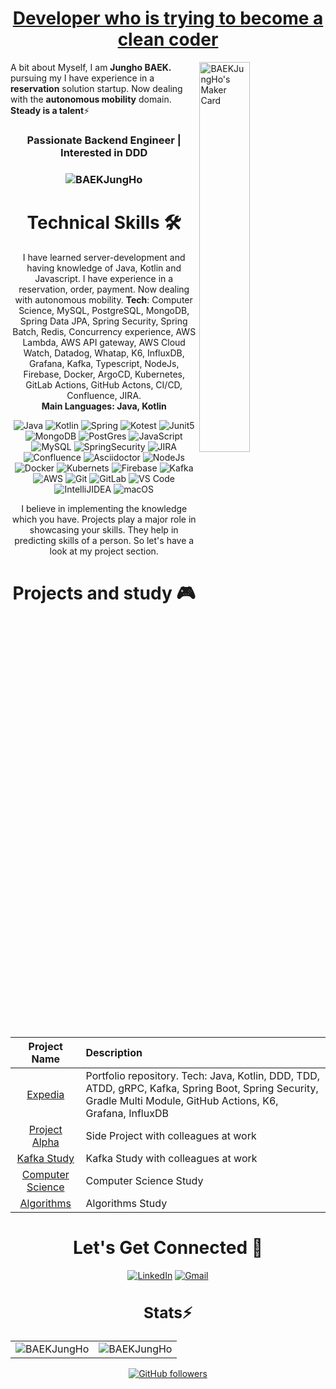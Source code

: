 <h1 align="center" ><a href="https://baekjungho.github.io/wiki/cleancode/cleancode-guide/" target="_blank"> Developer who is trying to become a clean coder </a></h1>
<a href="https://makers.appwrite.io/BAEKJungHo">
    <img width="40%" align="right" src="https://appwrite.io/cards/makers/BAEKJungHo" alt="BAEKJungHo's Maker Card" />
</a>

A bit about Myself, I am <b>Jungho BAEK.</b> pursuing my I have experience in a <b>reservation</b> solution startup. Now dealing with the <b>autonomous mobility</b> domain. <b>Steady is a talent</b>⚡

<h3 align="center"> Passionate Backend Engineer | Interested in DDD </h3>

<h3><p align="center"> <img src="https://komarev.com/ghpvc/?username=BAEKJungHo&label=Profile%20views&color=6805D3&style=flat" alt="BAEKJungHo" /></p></h3>
   <div align="center">

<h1>Technical Skills 🛠</h1>
   
I have learned server-development and having knowledge of Java, Kotlin and Javascript. I have experience in a reservation, order, payment. Now dealing with autonomous mobility. <b>Tech</b>: Computer Science, MySQL, PostgreSQL, MongoDB, Spring Data JPA, Spring Security, Spring Batch, Redis, Concurrency experience, AWS Lambda, AWS API gateway, AWS Cloud Watch, Datadog, Whatap, K6, InfluxDB, Grafana, Kafka, Typescript, NodeJs, Firebase, Docker, ArgoCD, Kubernetes, GitLab Actions, GitHub Actons, CI/CD, Confluence, JIRA.<br>
 <b>Main Languages: Java, Kotlin</b>

<p align="center"> 
 <img alt="Java" src="https://img.shields.io/badge/java-D00000.svg?&style=for-the-badge&logo=java&logoColor=white" />
 <img alt="Kotlin" src="https://img.shields.io/badge/kotlin-7F52FF.svg?&style=for-the-badge&logo=kotlin&logoColor=white" />
 <img alt="Spring" src="https://img.shields.io/badge/Spring-6DB33F?style=for-the-badge&logo=Spring&logoColor=white">
 <img alt="Kotest" src="https://img.shields.io/badge/Kotest-12133F?style=for-the-badge&logo=Kotlin&logoColor=blue">
 <img alt="Junit5" src="https://img.shields.io/badge/Junit5-25A162?style=for-the-badge&logo=Junit5&logoColor=blue">
 <img alt="MongoDB" src="https://img.shields.io/badge/MongoDB-white?style=for-the-badge&logo=mongodb&logoColor=4EA94B" />
 <img alt="PostGres" src="https://img.shields.io/badge/postgres-%23316192.svg?style=for-the-badge&logo=postgresql&logoColor=white">
 <img alt="JavaScript" src="https://img.shields.io/badge/javascript-%23323330.svg?&style=for-the-badge&logo=javascript&logoColor=%23F7DF1E" />
 <img alt="MySQL" src="https://img.shields.io/badge/MySQL-00000F?style=for-the-badge&logo=mysql&logoColor=white" />
 <img alt="SpringSecurity" src="https://img.shields.io/badge/SpringSecurity-6DB33F?style=for-the-badge&logo=SpringSecurity&logoColor=white" />
 <img alt="JIRA" src="https://img.shields.io/badge/JIRA-0052CC?style=for-the-badge&logo=Jira&logoColor=white">
 <img alt="Confluence" src="https://img.shields.io/badge/Confluence-172B4D?style=for-the-badge&logo=Confluence&logoColor=white">
 <img alt="Asciidoctor" src="https://img.shields.io/badge/Asciidoctor-E40046?style=for-the-badge&logo=Asciidoctor&logoColor=4EA94B" />
 <img alt="NodeJs" src="https://img.shields.io/badge/Node.js-339933?style=for-the-badge&logo=nodedotjs&logoColor=white" />
 <img alt="Docker" src="https://img.shields.io/badge/-Docker-46a2f1?&style=for-the-badge&logo=docker&logoColor=white" />
 <img alt="Kubernets" src="https://img.shields.io/badge/kubernetes-326ce5.svg?&style=for-the-badge&logo=kubernetes&logoColor=white" />
 <img alt="Firebase" src="https://img.shields.io/badge/firebase-ffca28?style=for-the-badge&logo=firebase&logoColor=black" />
 <img alt="Kafka" src="https://img.shields.io/badge/kafka-228828?style=for-the-badge&logo=apache&logoColor=black" />
 <img alt="AWS" src="https://img.shields.io/badge/AWS-cddf28.svg?style=for-the-badge&logo=amazon&logoColor=black" />
 <img alt="Git" src="https://img.shields.io/badge/Git-F05032?style=for-the-badge&logo=git&logoColor=white" />
 <img alt="GitLab" src="https://img.shields.io/badge/gitlab-%23181717.svg?style=for-the-badge&logo=gitlab&logoColor=white">
 <img alt="VS Code" src="https://img.shields.io/badge/Visual_Studio_Code-0078D4?style=for-the-badge&logo=visual%20studio%20code&logoColor=white" />
 <img alt="IntelliJIDEA" src="https://img.shields.io/badge/IntelliJIDEA-000000.svg?style=for-the-badge&logo=intellij-idea&logoColor=white" />
 <img alt="macOS" src="https://img.shields.io/badge/mac%20os-000000?style=for-the-badge&logo=apple&logoColor=white">
</p>


I believe in implementing the knowledge which you have. Projects play a major role in showcasing your skills. They help in predicting skills of a person. So let's have a look at my project section.

<h1 align="center">Projects and study 🎮</h1>

| Project Name      | Description | 
| :---:        |    :----   |  
| [Expedia](https://github.com/cIonecoder/expedia)     | Portfolio repository. Tech: Java, Kotlin, DDD, TDD, ATDD, gRPC, Kafka, Spring Boot, Spring Security, Gradle Multi Module, GitHub Actions, K6, Grafana, InfluxDB
| [Project Alpha](https://github.com/asterlsker/project-alpha)   |Side Project with colleagues at work 
| [Kafka Study](https://github.com/asterlsker/kafka)   |Kafka Study with colleagues at work     
| [Computer Science](https://github.com/NKLCWDT/cs)     | Computer Science Study 
| [Algorithms](https://github.com/NKLCWDT/algorithms)     | Algorithms Study

 <h1 align="center">Let's Get Connected 📮</h1>

<div align="center">
    <a  href="https://www.linkedin.com/in/jungho-baek-25541a1b2/" target="_blank"><img alt="LinkedIn" src="https://img.shields.io/badge/linkedin%20-%230077B5.svg?&style=for-the-badge&logo=linkedin&logoColor=white" /></a>
    <a href="mailto:qjxjfld13@gmail.com"><img  alt="Gmail" src="https://img.shields.io/badge/Gmail-D14836?style=for-the-badge&logo=gmail&logoColor=white" /></a>   
</div>
  

<h3 align="center">
    <span> <h2>Stats⚡</h2> </span>   
</h3>
   
   
<table>
  <tr>
    <td><img src="https://github-readme-stats.vercel.app/api?username=BAEKJungHo&include_all_commits=true&count_private=true&show_icons=true&line_height=20&title_color=7A7ADB&icon_color=2234AE&text_color=D3D3D3&bg_color=0,000000,130F40" alt="BAEKJungHo" />
    <td><img align="center" src="https://github-readme-streak-stats.herokuapp.com/?user=BAEKJungHo&theme=dark" alt="BAEKJungHo" /></td>
  </tr>
</table>

[![GitHub followers](https://img.shields.io/github/followers/BAEKJungHo.svg?style=social&label=Follow)](https://github.com/BAEKJungHo?tab=followers)
